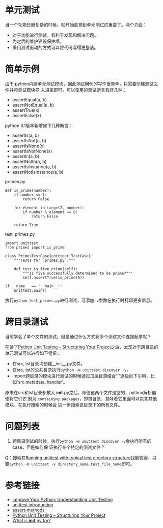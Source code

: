 # 单元测试

当一个功能日趋复杂的时候，就开始感觉到单元测试的重要了。两个方面：

- 对子功能进行测试，有利于发现和解决问题。
- 为之后的维护建设保护墙。
- 采用测试驱动的方式可以将代码写得更整洁。

# 简单示例

由于 python内建单元测试模块，因此测试用例的写作很简单，只需要创建测试文件并将测试模块导
入进来即可，可以使用的测试断言有好几种：

- assertEqual(a, b)
- assertNotEqual(a, b)
- assertTrue(x)
- assertFalse(x)

python 3.1版本新增如下几种断言：

- assertIs(a, b)
- assertIsNot(a, b)
- assertIsNone(x)
- assertIsNotNone(x)
- assertIn(a, b)
- assertNotIn(a, b)
- assertIsInstance(a, b)
- assertNotIsInstance(a, b)

primes.py

```
def is_prime(number):    
    if number <= 1:
        return False

    for element in range(2, number):
        if number % element == 0:
            return False

    return True
```

test_primes.py

```
import unittest
from primes import is_prime

class PrimesTestCase(unittest.TestCase):
    """Tests for `primes.py`."""

    def test_is_five_prime(self):
        """Is five successfully determined to be prime?"""
        self.assertTrue(is_prime(5))

if __name__ == '__main__':
    unittest.main()
```

执行`python test_primes.py`进行测试，可添加`-v`参数在执行时打印更多信息。


# 跨目录测试

当前学会了单个文件的测试，但是通过什么方式将多个测试文件连接起来呢？

在读了[Python Unit Testing – Structuring Your Project](http://www.patricksoftwareblog.com/python-unit-testing-structuring-your-project/)之后，发现对于跨目录的单元测试可以进行如下组织：

- 在src, tst目录均创建__init__.py文件。
- 在src, tst的公共目录执行`python -m unittest discover -v`。
- import跨目录的模块进行测试的时候通过顶层目录结合"."逐级向下引用，比如'src.metadata_handler'。

原来在src和tst目录都放入 __init__.py之后，即便这两个文件是空的，python解析器便将它们识
别为 `containing packages`，即包目录，意味着它里面可以包含其他模块，在执行搜索的时候会
进一步搜索该目录下的所有文件。

# 问题列表

1. 跨目录测试的时候，执行`python -m unittest discover -v`会执行所有的case，但是如何保
证执行某个特定的测试文件？

Q：搜索在[Running unittest with typical test directory structure](https://stackoverflow.com/questions/1896918/running-unittest-with-typical-test-directory-structure#24266885)找到答案，只要`python -m unittest -v directory_name.test_file_name`即可。


# 参考链接

- [Improve Your Python: Understanding Unit Testing](https://jeffknupp.com/blog/2013/12/09/improve-your-python-understanding-unit-testing/)
- [unittest introduction](http://pythontesting.net/framework/unittest/unittest-introduction/)
- [assert-methods](https://docs.python.org/3/library/unittest.html#assert-methods)
- [Python Unit Testing – Structuring Your Project](http://www.patricksoftwareblog.com/python-unit-testing-structuring-your-project/)
- [What is __init__.py for?](https://stackoverflow.com/questions/448271/what-is-init-py-for)
